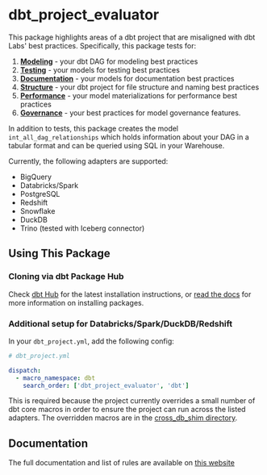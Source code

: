 # dbt_project_evaluator

This package highlights areas of a dbt project that are misaligned with dbt Labs' best practices.
Specifically, this package tests for:

1. __[Modeling](https://dbt-labs.github.io/dbt-project-evaluator/latest/rules/modeling/)__ - your dbt DAG for modeling best practices
2. __[Testing](https://dbt-labs.github.io/dbt-project-evaluator/latest/rules/testing)__ - your models for testing best practices
3. __[Documentation](https://dbt-labs.github.io/dbt-project-evaluator/latest/rules/documentation)__ - your models for documentation best practices
4. __[Structure](https://dbt-labs.github.io/dbt-project-evaluator/latest/rules/structure)__ - your dbt project for file structure and naming best practices
5. __[Performance](https://dbt-labs.github.io/dbt-project-evaluator/latest/rules/performance)__ - your model materializations for performance best practices
6. __[Governance](https://dbt-labs.github.io/dbt-project-evaluator/latest/rules/governance)__ - your best practices for model governance features.

In addition to tests, this package creates the model `int_all_dag_relationships` which holds information about your DAG in a tabular format and can be queried using SQL in your Warehouse.

Currently, the following adapters are supported:

- BigQuery
- Databricks/Spark
- PostgreSQL
- Redshift
- Snowflake
- DuckDB
- Trino (tested with Iceberg connector)

## Using This Package

### Cloning via dbt Package Hub
  
Check [dbt Hub](https://hub.getdbt.com/dbt-labs/dbt_project_evaluator/latest/) for the latest installation instructions, or [read the docs](https://docs.getdbt.com/docs/package-management) for more information on installing packages.

### Additional setup for Databricks/Spark/DuckDB/Redshift

In your `dbt_project.yml`, add the following config:

```yml
# dbt_project.yml

dispatch:
  - macro_namespace: dbt
    search_order: ['dbt_project_evaluator', 'dbt']
```

This is required because the project currently overrides a small number of dbt core macros in order to ensure the project can run across the listed adapters. The overridden macros are in the [cross_db_shim directory](macros/cross_db_shim/).
  
## Documentation

The full documentation and list of rules are available on [this website](https://dbt-labs.github.io/dbt-project-evaluator/)
